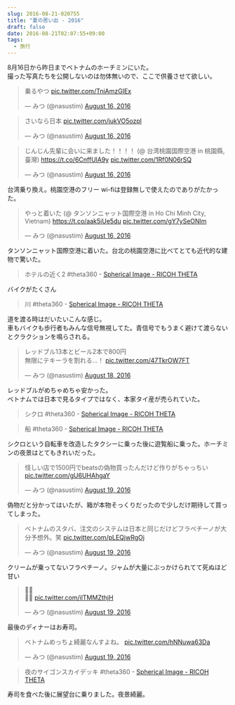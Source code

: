 ```yaml
---
slug: 2016-08-21-020755
title: "夏の思い出 - 2016"
draft: false
date: 2016-08-21T02:07:55+09:00
tags:
  - 旅行
---
```


8月16日から昨日までベトナムのホーチミンにいた。  
撮った写真たちを公開しないのは勿体無いので、ここで供養させて欲しい。



<blockquote class="twitter-tweet" data-lang="HASH(0x99bd298)">
<p dir="ltr" lang="ja">乗るやつ <a href="https://t.co/TniAmzGIEx">pic.twitter.com/TniAmzGIEx</a></p>
— みつ (@nasustim) <a href="https://twitter.com/nasustim/status/765338211983826945">August 16, 2016</a></blockquote>

<blockquote class="twitter-tweet" data-lang="HASH(0x99bd298)">
<p dir="ltr" lang="ja">さいなら日本 <a href="https://t.co/jukVO5ozpl">pic.twitter.com/jukVO5ozpl</a></p>
— みつ (@nasustim) <a href="https://twitter.com/nasustim/status/765343162655121408">August 16, 2016</a></blockquote>

<blockquote class="twitter-tweet" data-lang="HASH(0x99bd298)">
<p dir="ltr" lang="ja">じんじん先輩に会いに来ました！！！！ (@ 台湾桃園国際空港 in 桃園縣, 臺灣) <a href="https://t.co/6CnffUlA9y">https://t.co/6CnffUlA9y</a> <a href="https://t.co/1Rf0N06rSQ">pic.twitter.com/1Rf0N06rSQ</a></p>
— みつ (@nasustim) <a href="https://twitter.com/nasustim/status/765393581435678721">August 16, 2016</a></blockquote>

台湾乗り換え。桃園空港のフリー wi-fiは登録無しで使えたのでありがたかった。

<blockquote class="twitter-tweet" data-lang="HASH(0x99bd298)">
<p dir="ltr" lang="ja">やっと着いた (@ タンソンニャット国際空港 in Ho Chi Minh City, Vietnam) <a href="https://t.co/aak5iUe5du">https://t.co/aak5iUe5du</a> <a href="https://t.co/gY7ySeONlm">pic.twitter.com/gY7ySeONlm</a></p>
— みつ (@nasustim) <a href="https://twitter.com/nasustim/status/765494277690560513">August 16, 2016</a></blockquote>

タンソンニャット国際空港に着いた。台北の桃園空港に比べてとても近代的な建物で驚いた。

<blockquote class="ricoh-theta-spherical-image" data-width="500" data-height="375">ホテルの近く2 #theta360 - <a href="https://theta360.com/s/rdkkPOJ5yF9oadLGqQQHTs9Ya" target="_blank">Spherical Image - RICOH THETA</a></blockquote>

バイクがたくさん

<blockquote class="ricoh-theta-spherical-image" data-width="500" data-height="375">川 #theta360 - <a href="https://theta360.com/s/bPrCIohwoJekBK2mlNQRy902m" target="_blank">Spherical Image - RICOH THETA</a></blockquote>

道を渡る時はだいたいこんな感じ。  
車もバイクも歩行者もみんな信号無視してた。青信号でもうまく避けて渡らないとクラクションを鳴らされる。

<blockquote class="twitter-tweet" data-lang="HASH(0x99bd298)">
<p dir="ltr" lang="ja">レッドブル13本とビール2本で800円<br />無限にテキーラを割れる…！ <a href="https://t.co/47TkrOW7FT">pic.twitter.com/47TkrOW7FT</a></p>
— みつ (@nasustim) <a href="https://twitter.com/nasustim/status/766165658203631616">August 18, 2016</a></blockquote>

レッドブルがめちゃめちゃ安かった。  
ベトナムでは日本で見るタイプではなく、本家タイ産が売られていた。

<blockquote class="ricoh-theta-spherical-image" data-width="500" data-height="375">シクロ #theta360 - <a href="https://theta360.com/s/lPVtn6HLpEKgxac0nAdApJKGy" target="_blank">Spherical Image - RICOH THETA</a></blockquote>

<blockquote class="ricoh-theta-spherical-image" data-width="500" data-height="375">船 #theta360 - <a href="https://theta360.com/s/oxRENID2JSGbRwDPMJBWQ1hFU" target="_blank">Spherical Image - RICOH THETA</a></blockquote>

シクロという自転車を改造したタクシーに乗った後に遊覧船に乗った。ホーチミンの夜景はとてもきれいだった。

<blockquote class="twitter-tweet" data-lang="HASH(0x99bd298)">
<p dir="ltr" lang="ja">怪しい店で1500円でbeatsの偽物買ったんだけど作りがちゃっちい <a href="https://t.co/gU6UHAhgaY">pic.twitter.com/gU6UHAhgaY</a></p>
— みつ (@nasustim) <a href="https://twitter.com/nasustim/status/766472687233359872">August 19, 2016</a></blockquote>

偽物だと分かってはいたが、箱が本物そっくりだったので少しだけ期待して買ってしまった。

<blockquote class="twitter-tweet" data-lang="HASH(0x99bd298)">
<p dir="ltr" lang="ja">ベトナムのスタバ、注文のシステムは日本と同じだけどフラペチーノが大分予想外。笑 <a href="https://t.co/pLEQjwRgOj">pic.twitter.com/pLEQjwRgOj</a></p>
— みつ (@nasustim) <a href="https://twitter.com/nasustim/status/766486278934192128">August 19, 2016</a></blockquote>

クリームが乗ってないフラペチーノ。ジャムが大量にぶっかけられてて死ぬほど甘い

<blockquote class="twitter-tweet" data-lang="HASH(0x99bd298)">
<p dir="ltr" lang="und">🍣🍣<br />🍣🍣 <a href="https://t.co/ilTMMZthjH">pic.twitter.com/ilTMMZthjH</a></p>
— みつ (@nasustim) <a href="https://twitter.com/nasustim/status/766600437256429569">August 19, 2016</a></blockquote>

最後のディナーはお寿司。

<blockquote class="twitter-tweet" data-lang="HASH(0x99bd298)">
<p dir="ltr" lang="ja">ベトナムめっちょ綺麗なんすよね。 <a href="https://t.co/hNNuwa63Da">pic.twitter.com/hNNuwa63Da</a></p>
— みつ (@nasustim) <a href="https://twitter.com/nasustim/status/766607753922039809">August 19, 2016</a></blockquote>

<blockquote class="ricoh-theta-spherical-image" data-width="500" data-height="375">夜のサイゴンスカイデッキ #theta360 - <a href="https://theta360.com/s/gVAicGM69EKHS3yGaOn795psS" target="_blank">Spherical Image - RICOH THETA</a></blockquote>
寿司を食べた後に展望台に乗りました。夜景綺麗。

<script src="https://theta360.com/widgets.js" async="" charset="utf-8"></script>
<script async="" src="//platform.twitter.com/widgets.js" charset="utf-8"></script>
